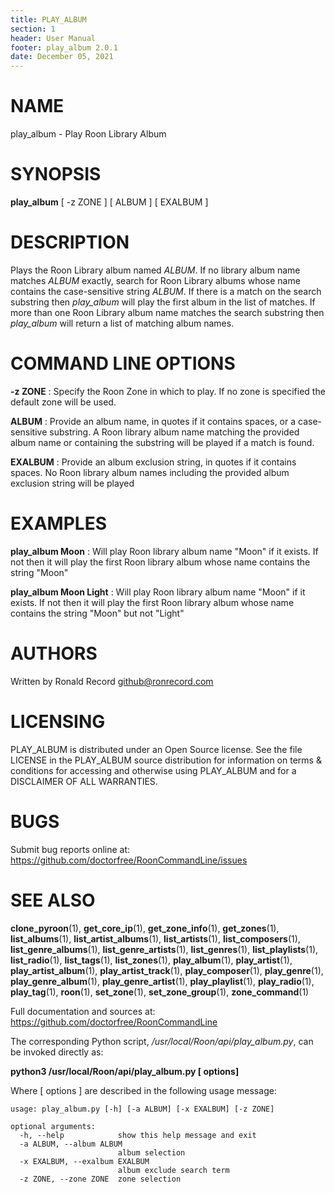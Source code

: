 ```yaml
---
title: PLAY_ALBUM
section: 1
header: User Manual
footer: play_album 2.0.1
date: December 05, 2021
---
```

# NAME
play_album - Play Roon Library Album

# SYNOPSIS
**play_album** [ -z ZONE ] [ ALBUM ] [ EXALBUM ]

# DESCRIPTION
Plays the Roon Library album named *ALBUM*. If no library album name matches *ALBUM* exactly, search for Roon Library albums whose name contains the case-sensitive string *ALBUM*. If there is a match on the search substring then *play_album* will play the first album in the list of matches. If more than one Roon Library album name matches the search substring then *play_album* will return a list of matching album names.

# COMMAND LINE OPTIONS
**-z ZONE**
: Specify the Roon Zone in which to play. If no zone is specified the default zone will be used.

**ALBUM**
:  Provide an album name, in quotes if it contains spaces, or a case-sensitive substring. A Roon library album name matching the provided album name or containing the substring will be played if a match is found.

**EXALBUM**
: Provide an album exclusion string, in quotes if it contains spaces. No Roon library album names including the provided album exclusion string will be played

# EXAMPLES
**play_album Moon**
: Will play Roon library album name "Moon" if it exists. If not then it will play the first Roon library album whose name contains the string "Moon"

**play_album Moon Light**
: Will play Roon library album name "Moon" if it exists. If not then it will play the first Roon library album whose name contains the string "Moon" but not "Light"

# AUTHORS
Written by Ronald Record github@ronrecord.com

# LICENSING
PLAY_ALBUM is distributed under an Open Source license.
See the file LICENSE in the PLAY_ALBUM source distribution
for information on terms &amp; conditions for accessing and
otherwise using PLAY_ALBUM and for a DISCLAIMER OF ALL WARRANTIES.

# BUGS
Submit bug reports online at: https://github.com/doctorfree/RoonCommandLine/issues

# SEE ALSO
**clone_pyroon**(1), **get_core_ip**(1), **get_zone_info**(1), **get_zones**(1), **list_albums**(1), **list_artist_albums**(1), **list_artists**(1), **list_composers**(1), **list_genre_albums**(1), **list_genre_artists**(1), **list_genres**(1), **list_playlists**(1), **list_radio**(1), **list_tags**(1), **list_zones**(1), **play_album**(1), **play_artist**(1), **play_artist_album**(1), **play_artist_track**(1), **play_composer**(1), **play_genre**(1), **play_genre_album**(1), **play_genre_artist**(1), **play_playlist**(1), **play_radio**(1), **play_tag**(1), **roon**(1), **set_zone**(1), **set_zone_group**(1), **zone_command**(1)

Full documentation and sources at: https://github.com/doctorfree/RoonCommandLine

The corresponding Python script, */usr/local/Roon/api/play_album.py*,
can be invoked directly as:

**python3 /usr/local/Roon/api/play_album.py [ options]**

Where [ options ] are described in the following usage message:

~~~~
usage: play_album.py [-h] [-a ALBUM] [-x EXALBUM] [-z ZONE]

optional arguments:
  -h, --help            show this help message and exit
  -a ALBUM, --album ALBUM
                        album selection
  -x EXALBUM, --exalbum EXALBUM
                        album exclude search term
  -z ZONE, --zone ZONE  zone selection
~~~~
